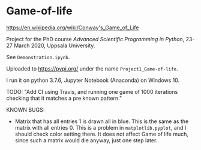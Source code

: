 # Game-of-life

https://en.wikipedia.org/wiki/Conway's_Game_of_Life

Project for the PhD course *Advanced Scientific Programming in Python*, 23-27 March 2020, Uppsala University.

See `Demonstration.ipynb`.

Uploaded to https://pypi.org/ under the name `Project1_Game-of-life`.

I run it on python 3.7.6, Jupyter Notebook (Anaconda) on Windows 10.

TODO:
"Add CI using Travis, and running one game of 1000 iterations checking that it matches a pre known pattern."


KNOWN BUGS:
- Matrix that has all entries 1 is drawn all in blue. This is the same as the matrix with all entries 0. This is a problem in `matplotlib.pyplot`, and I should check color setting there. It does not affect Game of life much, since such a matrix would die anyway, just one step later.
 
